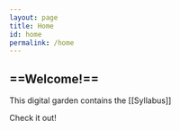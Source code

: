 ```yaml
---
layout: page
title: Home
id: home
permalink: /home
---
```


## ==Welcome!==

This digital garden contains the [[Syllabus]]

Check it out!

<style>
  .wrapper {
    max-width: 46em;
  }
</style>
